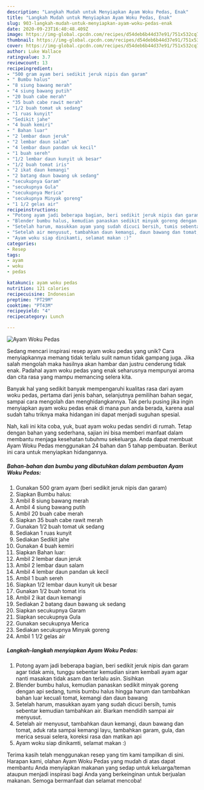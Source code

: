 ```yaml
---
description: "Langkah Mudah untuk Menyiapkan Ayam Woku Pedas, Enak"
title: "Langkah Mudah untuk Menyiapkan Ayam Woku Pedas, Enak"
slug: 903-langkah-mudah-untuk-menyiapkan-ayam-woku-pedas-enak
date: 2020-09-23T16:40:48.409Z
image: https://img-global.cpcdn.com/recipes/d54deb6b44d37e91/751x532cq70/ayam-woku-pedas-foto-resep-utama.jpg
thumbnail: https://img-global.cpcdn.com/recipes/d54deb6b44d37e91/751x532cq70/ayam-woku-pedas-foto-resep-utama.jpg
cover: https://img-global.cpcdn.com/recipes/d54deb6b44d37e91/751x532cq70/ayam-woku-pedas-foto-resep-utama.jpg
author: Luke Wallace
ratingvalue: 3.7
reviewcount: 13
recipeingredient:
- "500 gram ayam beri sedikit jeruk nipis dan garam"
- " Bumbu halus"
- "8 siung bawang merah"
- "4 siung bawang putih"
- "20 buah cabe merah"
- "35 buah cabe rawit merah"
- "1/2 buah tomat uk sedang"
- "1 ruas kunyit"
- "Sedikit jahe"
- "4 buah kemiri"
- " Bahan luar"
- "2 lembar daun jeruk"
- "2 lembar daun salam"
- "4 lembar daun pandan uk kecil"
- "1 buah sereh"
- "1/2 lembar daun kunyit uk besar"
- "1/2 buah tomat iris"
- "2 ikat daun kemangi"
- "2 batang daun bawang uk sedang"
- "secukupnya Garam"
- "secukupnya Gula"
- "secukupnya Merica"
- "secukupnya Minyak goreng"
- "1 1/2 gelas air"
recipeinstructions:
- "Potong ayam jadi beberapa bagian, beri sedikit jeruk nipis dan garam agar tidak amis, tunggu sebentar kemudian siram kembali ayam agar nanti masakan tidak asam dan terlalu asin. Sisihkan"
- "Blender bumbu halus, kemudian panaskan sedikit minyak goreng dengan api sedang, tumis bumbu halus hingga harum dan tambahkan bahan luar kecuali tomat, kemangi dan daun bawang"
- "Setelah harum, masukkan ayam yang sudah dicuci bersih, tumis sebentar kemudian tambahkan air. Biarkan mendidih sampai air menyusut."
- "Setelah air menyusut, tambahkan daun kemangi, daun bawang dan tomat, aduk rata sampai kemangi layu, tambahkan garam, gula, dan merica sesuai selera, koreksi rasa dan matikan api"
- "Ayam woku siap dinikamti, selamat makan :)"
categories:
- Resep
tags:
- ayam
- woku
- pedas

katakunci: ayam woku pedas 
nutrition: 121 calories
recipecuisine: Indonesian
preptime: "PT29M"
cooktime: "PT43M"
recipeyield: "4"
recipecategory: Lunch

---
```



![Ayam Woku Pedas](https://img-global.cpcdn.com/recipes/d54deb6b44d37e91/751x532cq70/ayam-woku-pedas-foto-resep-utama.jpg)

Sedang mencari inspirasi resep ayam woku pedas yang unik? Cara menyiapkannya memang tidak terlalu sulit namun tidak gampang juga. Jika salah mengolah maka hasilnya akan hambar dan justru cenderung tidak enak. Padahal ayam woku pedas yang enak seharusnya mempunyai aroma dan cita rasa yang mampu memancing selera kita.

Banyak hal yang sedikit banyak mempengaruhi kualitas rasa dari ayam woku pedas, pertama dari jenis bahan, selanjutnya pemilihan bahan segar, sampai cara mengolah dan menghidangkannya. Tak perlu pusing jika ingin menyiapkan ayam woku pedas enak di mana pun anda berada, karena asal sudah tahu triknya maka hidangan ini dapat menjadi suguhan spesial.




Nah, kali ini kita coba, yuk, buat ayam woku pedas sendiri di rumah. Tetap dengan bahan yang sederhana, sajian ini bisa memberi manfaat dalam membantu menjaga kesehatan tubuhmu sekeluarga. Anda dapat membuat Ayam Woku Pedas menggunakan 24 bahan dan 5 tahap pembuatan. Berikut ini cara untuk menyiapkan hidangannya.

<!--inarticleads1-->

##### Bahan-bahan dan bumbu yang dibutuhkan dalam pembuatan Ayam Woku Pedas:

1. Gunakan 500 gram ayam (beri sedikit jeruk nipis dan garam)
1. Siapkan  Bumbu halus:
1. Ambil 8 siung bawang merah
1. Ambil 4 siung bawang putih
1. Ambil 20 buah cabe merah
1. Siapkan 35 buah cabe rawit merah
1. Gunakan 1/2 buah tomat uk sedang
1. Sediakan 1 ruas kunyit
1. Sediakan Sedikit jahe
1. Gunakan 4 buah kemiri
1. Siapkan  Bahan luar:
1. Ambil 2 lembar daun jeruk
1. Ambil 2 lembar daun salam
1. Ambil 4 lembar daun pandan uk kecil
1. Ambil 1 buah sereh
1. Siapkan 1/2 lembar daun kunyit uk besar
1. Gunakan 1/2 buah tomat iris
1. Ambil 2 ikat daun kemangi
1. Sediakan 2 batang daun bawang uk sedang
1. Siapkan secukupnya Garam
1. Siapkan secukupnya Gula
1. Gunakan secukupnya Merica
1. Sediakan secukupnya Minyak goreng
1. Ambil 1 1/2 gelas air




<!--inarticleads2-->

##### Langkah-langkah menyiapkan Ayam Woku Pedas:

1. Potong ayam jadi beberapa bagian, beri sedikit jeruk nipis dan garam agar tidak amis, tunggu sebentar kemudian siram kembali ayam agar nanti masakan tidak asam dan terlalu asin. Sisihkan
1. Blender bumbu halus, kemudian panaskan sedikit minyak goreng dengan api sedang, tumis bumbu halus hingga harum dan tambahkan bahan luar kecuali tomat, kemangi dan daun bawang
1. Setelah harum, masukkan ayam yang sudah dicuci bersih, tumis sebentar kemudian tambahkan air. Biarkan mendidih sampai air menyusut.
1. Setelah air menyusut, tambahkan daun kemangi, daun bawang dan tomat, aduk rata sampai kemangi layu, tambahkan garam, gula, dan merica sesuai selera, koreksi rasa dan matikan api
1. Ayam woku siap dinikamti, selamat makan :)




Terima kasih telah menggunakan resep yang tim kami tampilkan di sini. Harapan kami, olahan Ayam Woku Pedas yang mudah di atas dapat membantu Anda menyiapkan makanan yang sedap untuk keluarga/teman ataupun menjadi inspirasi bagi Anda yang berkeinginan untuk berjualan makanan. Semoga bermanfaat dan selamat mencoba!
